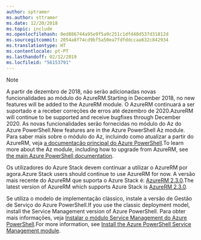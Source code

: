 ```yaml
---
author: sptramer
ms.author: sttramer
ms.date: 12/20/2018
ms.topic: include
ms.openlocfilehash: 0ed886744a95e9f5a9c251c1dfd40d537d31812d
ms.sourcegitcommit: 2054a8f74cd9bf5a50ea7fdfddccaa632c842934
ms.translationtype: HT
ms.contentlocale: pt-PT
ms.lasthandoff: 02/12/2019
ms.locfileid: "56153791"
---
```

> [!NOTE]
> 
> <span data-ttu-id="63919-101">A partir de dezembro de 2018, não serão adicionadas novas funcionalidades ao módulo do AzureRM.</span><span class="sxs-lookup"><span data-stu-id="63919-101">Starting in December 2018, no new features will be added to the AzureRM module.</span></span> <span data-ttu-id="63919-102">O AzureRM continuará a ser suportado e a receber correções de erros até dezembro de 2020.</span><span class="sxs-lookup"><span data-stu-id="63919-102">AzureRM will continue to be supported and receive bugfixes through December 2020.</span></span> <span data-ttu-id="63919-103">As novas funcionalidades serão fornecidas no módulo do Az do Azure PowerShell.</span><span class="sxs-lookup"><span data-stu-id="63919-103">New features are in the Azure PowerShell Az module.</span></span> <span data-ttu-id="63919-104">Para saber mais sobre o módulo do Az, incluindo como atualizar a partir do AzureRM, veja [a documentação principal do Azure PowerShell](/powershell/azure).</span><span class="sxs-lookup"><span data-stu-id="63919-104">To learn more about the Az module, including how to upgrade from AzureRM, see [the main Azure PowerShell documentation](/powershell/azure).</span></span>
>
> <span data-ttu-id="63919-105">Os utilizadores do Azure Stack devem continuar a utilizar o AzureRM por agora.</span><span class="sxs-lookup"><span data-stu-id="63919-105">Azure Stack users should continue to use AzureRM for now.</span></span> <span data-ttu-id="63919-106">A versão mais recente do AzureRM que suporta o Azure Stack é: [AzureRM 2.3.0](/powershell/azure/azurerm?view=azurermps-2.3.0).</span><span class="sxs-lookup"><span data-stu-id="63919-106">The latest version of AzureRM which supports Azure Stack is [AzureRM 2.3.0](/powershell/azure/azurerm?view=azurermps-2.3.0).</span></span>
>
> <span data-ttu-id="63919-107">Se utiliza o modelo de implementação clássico, instale a versão de Gestão de Serviço do Azure PowerShell.</span><span class="sxs-lookup"><span data-stu-id="63919-107">If you use the classic deployment model, install the Service Management version of Azure PowerShell.</span></span>
> <span data-ttu-id="63919-108">Para obter mais informações, veja [Instalar o módulo Service Management do Azure PowerShell](/powershell/azure/servicemanagement/install-azure-ps).</span><span class="sxs-lookup"><span data-stu-id="63919-108">For more information, see [Install the Azure PowerShell Service Management module](/powershell/azure/servicemanagement/install-azure-ps).</span></span>
